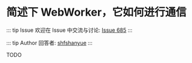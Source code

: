 # 简述下 WebWorker，它如何进行通信



::: tip Issue 
 欢迎在 Issue 中交流与讨论: [Issue 685](https://github.com/shfshanyue/Daily-Question/issues/685) 
:::

::: tip Author 
回答者: [shfshanyue](https://github.com/shfshanyue) 
:::

TODO
